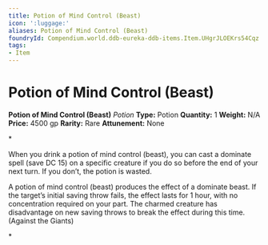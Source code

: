```yaml
---
title: Potion of Mind Control (Beast)
icon: ':luggage:'
aliases: Potion of Mind Control (Beast)
foundryId: Compendium.world.ddb-eureka-ddb-items.Item.UHgrJLOEKrs54Cqz
tags:
- Item
---
```


# Potion of Mind Control (Beast)

**Potion of Mind Control (Beast)**
_Potion_
**Type:** Potion
**Quantity:** 1
**Weight:** N/A
**Price:** 4500 gp
**Rarity:** Rare
**Attunement:** None

*<p>When you drink a potion of mind control (beast), you can cast a dominate spell (save DC 15) on a specific creature if you do so before the end of your next turn. If you don’t, the potion is wasted.

A potion of mind control (beast) produces the effect of a dominate beast. If the target’s initial saving throw fails, the effect lasts for 1 hour, with no concentration required on your part. The charmed creature has disadvantage on new saving throws to break the effect during this time. (Against the Giants)</p>*